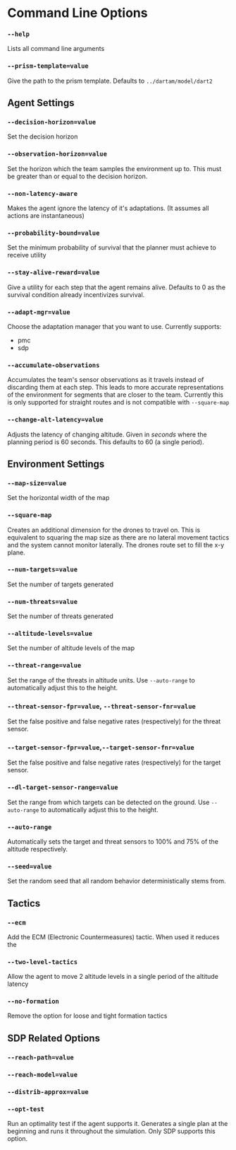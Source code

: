 
# Command Line Options

### `--help`
Lists all command line arguments

### `--prism-template=value`
Give the path to the prism template. Defaults to `../dartam/model/dart2`

## Agent Settings

### `--decision-horizon=value`
Set the decision horizon

### `--observation-horizon=value`
Set the horizon which the team samples the environment up to. This must be
greater than or equal to the decision horizon.

### `--non-latency-aware`
Makes the agent ignore the latency of it's adaptations. (It assumes all actions are instantaneous)

### `--probability-bound=value`
Set the minimum probability of survival that the planner must achieve to receive utility

### `--stay-alive-reward=value`
Give a utility for each step that the agent remains alive. Defaults to 0 as the survival condition already incentivizes survival.

### `--adapt-mgr=value`
Choose the adaptation manager that you want to use. Currently supports:
*   pmc
*   sdp

### `--accumulate-observations`
Accumulates the team's sensor observations as it travels instead of discarding
them at each step. This leads to more accurate representations of the
environment for segments that are closer to the team. Currently this is only
supported for straight routes and is not compatible with `--square-map`

### `--change-alt-latency=value`
Adjusts the latency of changing altitude. Given in *seconds* where the planning period is 60 seconds. This defaults to 60 (a single period).

## Environment Settings

### `--map-size=value`
Set the horizontal width of the map

### `--square-map`
Creates an additional dimension for the drones to travel on. This is equivalent to squaring the map size as there are no lateral movement tactics and the system cannot monitor laterally. The drones route set to fill the x-y plane.

### `--num-targets=value`
Set the number of targets generated

### `--num-threats=value`
Set the number of threats generated

### `--altitude-levels=value`
Set the number of altitude levels of the map

### `--threat-range=value`
Set the range of the threats in altitude units. Use `--auto-range` to automatically adjust this to the height.

### `--threat-sensor-fpr=value`, `--threat-sensor-fnr=value`
Set the false positive and false negative rates (respectively) for the threat sensor.

### `--target-sensor-fpr=value`,`--target-sensor-fnr=value`
Set the false positive and false negative rates (respectively) for the target sensor.

### `--dl-target-sensor-range=value`
Set the range from which targets can be detected on the ground. Use `--auto-range` to automatically adjust this to the height.

### `--auto-range`
Automatically sets the target and threat sensors to 100% and 75% of the altitude respectively.

### `--seed=value`
Set the random seed that all random behavior deterministically stems from.

## Tactics

### `--ecm`
Add the ECM (Electronic Countermeasures) tactic. When used it reduces the

### `--two-level-tactics`
Allow the agent to move 2 altitude levels in a single period of the altitude latency

### `--no-formation`
Remove the option for loose and tight formation tactics

## SDP Related Options

### `--reach-path=value`
### `--reach-model=value`
### `--distrib-approx=value`
### `--opt-test`
Run an optimality test if the agent supports it. Generates a single plan at the beginning and runs it throughout the simulation. Only SDP supports this option.
